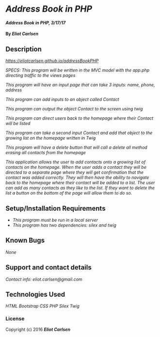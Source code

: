 # _Address Book in PHP_

#### _Address Book in PHP, 3/17/17_

#### By _**Eliot Carlsen**_

## Description
_https://eliotcarlsen.github.io/addressBookPHP_

_SPECS:_
_This program will be written in the MVC model with the app.php directing traffic to the views pages_

_This program will have an input page that can take 3 inputs: name, phone, address_

_This program can add inputs to an object called Contact_

_This program can output the object Contact to the screen using twig_

_This program can direct users back to the homepage where their Contact will be listed_

_This program can take a second input Contact and add that object to the growing list on the homepage written in Twig_

_This program will have a delete button that will call a delete all method erasing all contacts from the homepage_

_This application allows the user to add contacts onto a growing list of contacts on the homepage.  When the user adds a contact they will be directed to a separate page where they will get confirmation that the contact was added correctly.  They will then have the ability to navigate back to the homepage where their contact will be added to a list.  The user can add as many contacts as they like to the list.  If they want to delete the list a button on the bottom of the page will allow them to do so._

## Setup/Installation Requirements

* _This program must be run in a local server_
* _This program has two dependencies: silex and twig_

## Known Bugs

_None_

## Support and contact details

_Contact info: eliot.carlsen@gmail.com_

## Technologies Used

_HTML_
_Bootstrap_
_CSS_
_PHP_
_Silex_
_Twig_

### License

Copyright (c) 2016 **_Eliot Carlsen_**
